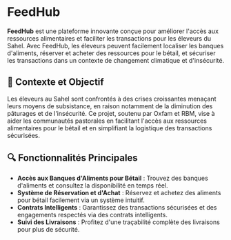 # FeedHub

**FeedHub** est une plateforme innovante conçue pour améliorer l'accès aux ressources alimentaires et faciliter les transactions pour les éleveurs du Sahel. Avec FeedHub, les éleveurs peuvent facilement localiser les banques d'aliments, réserver et acheter des ressources pour le bétail, et sécuriser les transactions dans un contexte de changement climatique et d'insécurité.

## 🐄 Contexte et Objectif

Les éleveurs au Sahel sont confrontés à des crises croissantes menaçant leurs moyens de subsistance, en raison notamment de la diminution des pâturages et de l'insécurité. Ce projet, soutenu par Oxfam et RBM, vise à aider les communautés pastorales en facilitant l'accès aux ressources alimentaires pour le bétail et en simplifiant la logistique des transactions sécurisées.

## 🔍 Fonctionnalités Principales

- **Accès aux Banques d'Aliments pour Bétail** : Trouvez des banques d'aliments et consultez la disponibilité en temps réel.
- **Système de Réservation et d'Achat** : Réservez et achetez des aliments pour bétail facilement via un système intuitif.
- **Contrats Intelligents** : Garantissez des transactions sécurisées et des engagements respectés via des contrats intelligents.
- **Suivi des Livraisons** : Profitez d'une traçabilité complète des livraisons pour plus de sécurité.

